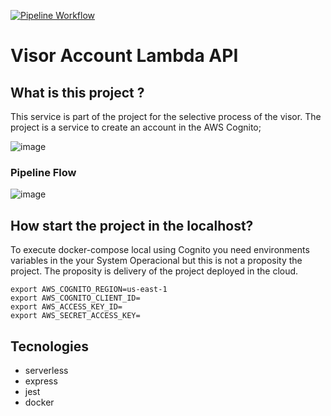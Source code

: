 [![Pipeline Workflow](https://github.com/JeffersonGibin/visor-account-lmb-api/actions/workflows/pipeline.yml/badge.svg)](https://github.com/JeffersonGibin/visor-account-lmb-api/actions/workflows/pipeline.yml)


# Visor Account Lambda API

## What is this project ?

This service is part of the project for the selective process of the visor. The project is a service to create an account in the AWS Cognito;

![image](https://user-images.githubusercontent.com/6215779/226108486-dee7205e-3830-4738-b441-46d9767d92d8.png)


### Pipeline Flow

![image](https://user-images.githubusercontent.com/6215779/226135357-71ecbe2b-2f5c-4041-8655-235c6a281cbc.png)

## How start the project in the localhost?

To execute docker-compose local using Cognito you need environments variables in the your System Operacional but this is not a proposity the
project. The proposity is delivery of the project deployed in the cloud.

```shell
export AWS_COGNITO_REGION=us-east-1
export AWS_COGNITO_CLIENT_ID=
export AWS_ACCESS_KEY_ID=
export AWS_SECRET_ACCESS_KEY=

```



## Tecnologies

- serverless
- express
- jest
- docker
